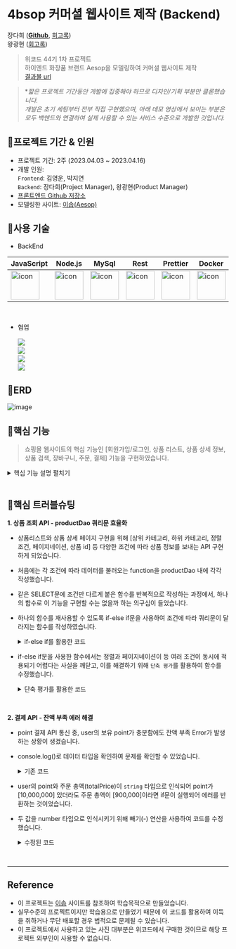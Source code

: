 # 4bsop 커머셜 웹사이트 제작 (Backend)
장다희 ([**Github**](https://github.com/walwald), [회고록](https://walwaldev.tistory.com/49))<br>
왕광현 ([회고록](https://khwang24.tistory.com/14))<br>
> 위코드 44기 1차 프로젝트 <br>
> 하이엔드 화장품 브랜드 Aesop을 모델링하여 커머셜 웹사이트 제작<br>
[결과물 url](http://s3-hosting-jiyeoun.s3-website.ap-northeast-2.amazonaws.com/)

> **짧은 프로젝트 기간동안 개발에 집중해야 하므로 디자인/기획 부분만 클론했습니다.<br>
개발은 초기 세팅부터 전부 직접 구현했으며, 아래 데모 영상에서 보이는 부분은 모두 백앤드와 연결하여 실제 사용할 수 있는 서비스 수준으로 개발한 것입니다.*

## 📍프로젝트 기간 & 인원
* 프로젝트 기간: 2주 (2023.04.03 ~ 2023.04.16)   
* 개발 인원:  
  `Frontend`: 김영운, 박지연 <br>
  `Backend`: 장다희(Project Manager), 왕광현(Product Manager) <br>
* [프론트엔드 Github 저장소](https://github.com/wecode-bootcamp-korea/44-1st-four-branch-frontend)
* 모델링한 사이트: [이솝(Aesop)](https://www.aesop.com/kr/)
 
 ## 📍사용 기술

* BackEnd   

 |JavaScript|Node.js|MySql|Rest|Prettier|Docker|AWS|
|---|---|---|---|---|---|---|
|<div style="display: flex; align-items: flex-start;"><img src="https://techstack-generator.vercel.app/js-icon.svg" alt="icon" width="65" height="65" /></div>| <div style="display: flex; align-items: flex-start;"><img src="https://techstack-generator.vercel.app/nginx-icon.svg" alt="icon" width="65" height="65" /></div>| <div style="display: flex; align-items: flex-start;"><img src="https://techstack-generator.vercel.app/mysql-icon.svg" alt="icon" width="65" height="65" /></div>|<div style="display: flex; align-items: flex-start;"><img src="https://techstack-generator.vercel.app/restapi-icon.svg" alt="icon" width="65" height="65" /></div>|<div style="display: flex; align-items: flex-start;"><img src="https://techstack-generator.vercel.app/prettier-icon.svg" alt="icon" width="65" height="65" /></div>|<div style="display: flex; align-items: flex-start;"><img src="https://techstack-generator.vercel.app/docker-icon.svg" alt="icon" width="65" height="65" /></div>|<div style="display: flex; align-items: flex-start;"><img src="https://techstack-generator.vercel.app/aws-icon.svg" alt="icon" width="65" height="65" /></div>|
<br>

* 협업 <br><br>
<img src="https://img.shields.io/badge/github-181717?style=for-the-badge&logo=github&logoColor=white"> <br>
<img src="https://img.shields.io/badge/trello-0055cc?style=for-the-badge&logo=trello&logoColor=yellow"> <br>
<img src="https://img.shields.io/badge/slack-4A154B?style=for-the-badge&logo=Slack&logoColor=wihte"> <br>
<img src="https://img.shields.io/badge/notion-000000?style=for-the-badge&logo=notion&logoColor=white"> <br>

 ## 📍ERD
 
![image](https://user-images.githubusercontent.com/120387100/233080857-d5912540-1add-4c1d-aa7f-048d97d52026.png)

 ## 📍핵심 기능
 > 쇼핑몰 웹사이트의 핵심 기능인 [회원가입/로그인, 상품 리스트, 상품 상세 정보, 상품 검색, 장바구니, 주문, 결제] 기능을 구현하였습니다.
 
<details>
<summary>핵심 기능 설명 펼치기</summary>
<div markdown="1">
  
 ### Users
 
 **회원가입**
 
 ![image](https://user-images.githubusercontent.com/120387100/233130362-68af441f-5992-4719-bc03-48cd543a8711.png)
 
 : 고가 화장품 브랜드 특성상 구매 주기가 길고 선물용 1회성 구매가 많다는 점을 고려하여, user 수집 정보를 최소화하고 쉽고 간편한 회원 가입 기능 구현
 - 정규표현식 사용하여 이메일과 비밀번호의 유효성 검증
 - 기 가입된 이메일로 중복 가입 시도 시 가입 불가하도록 에러 메시지 반환
 - bcrypt를 사용하여 비밀번호 암호화 후 DB에 저장
<br> 

 **로그인**
 
![image](https://user-images.githubusercontent.com/120387100/233130405-6b5bf0ed-6f61-4cdc-9957-0603b8e25b4a.png)

 - DB내 저장된 암호화 된 비밀번호와 사용자가 입력한 비밀번호를 bcrypt로 암호화하여 비교 후 불일치하지 시 에러 메세지 반환 
 - jwt를 활용하여 로그인 성공 시 payload에 user id가 담긴 토큰 발급

***
 
 ### Products

 **상품 정보** 
  
![image](https://user-images.githubusercontent.com/120387100/233131367-a349f24d-f75d-429f-9158-7b4dfa8e147a.png)
![image](https://user-images.githubusercontent.com/120387100/233131390-f4d465d4-f806-4174-bfd1-8b8f5f4744d2.png)
![image](https://user-images.githubusercontent.com/120387100/233131416-2b3529d5-e080-4f50-9f9f-ed494d101c01.png)
![image](https://user-images.githubusercontent.com/120387100/233132070-5c251208-72a1-4a47-ada9-61a4384437e8.png)

 : 메인 카테고리/서브 카테고리 필터, 가격순 정렬, 상품 id 필터 적용 가능한 상품 정보 조회 API 구현
 - Frontend에서 동일한 endpoint에 필요에 따라 조건을 query parameter로 추가여 요청할 수 있도록 구현
 - 상품 리스트 페이지와 상품 상세 페이지에 모두 사용 가능
 - 화장품에 있어 성분이 중요한 요소이므로, 성분과 상품이 다대다 관계인 ERD 구축
 - Product Dao 내 함수에서 단락평가를 활용하여 각 조건문의 인자 유무를 판단, 하나의 query문으로 동작하도록 함
 - Order by와 Sorting, Offset과 Limit와 같이 두 인자가 함께 수신되어야 하는 경우, 하나의 인자만 수신되었을 때 에러 메시지 노출
<br>

**상품 검색**

![image](https://user-images.githubusercontent.com/120387100/233131707-1717bbf3-4e15-45e6-8c02-fda2069340af.png)

 : 검색어 입력 시 해당 단어가 상품명에 포함된 상품 정보 리스트 전송 API 구현
 - 검색어를 query parameter로 수신하여 검색어가 상품명에 포함된 상품들의 상품 id, 상품명, 이미지url 전송 
***
### 인가(Authorization)
: 장바구니, 주문, 결제 기능 이용 시 token을 해독하여 payload의 user id 확인 후 가입된 고객만 사용 가능하도록 middleware 구현
- token이 수신되지 않은 경우 token이 필요하다는 에러 메시지 반환
- payload 내 user id가 DB에서 확인되지 않을 경우 유효하지 않은 user라는 에러 메시지 반환
***
### Carts

**장바구니 상품 추가**

![image](https://user-images.githubusercontent.com/120387100/233132301-3e610122-ba96-481d-918e-f0107bf53d7e.png)

![image](https://user-images.githubusercontent.com/120387100/233133239-4255f179-2d67-41a7-b5d2-c7c481fbc39d.png)

: 상품 상세 페이지에서 '장바구니에 추가' 버튼 클릭 시 cart DB에 상품이 추가되고 장바구니 내역 데이터를 반환하는 API 구현
- Cart Dao 내 query문에서 ON DUPLICATE을 활용하여, 카트에 특정 상품이 담겨있는 경우 '카트에 담기'를 클릭하였을 때 수량이 1 증가하도록 구현
<br>

**장바구니 내 상품 수량 변경**

![image](https://user-images.githubusercontent.com/120387100/233133400-08bf4ff8-9f3d-44ee-afc9-7b508cdb9b36.png)


: 장바구니에서 상품 수량 변경 시 cart DB의 상품 수량이 변경되고 장바구니 내역 데이터를 반환하는 API 구현
<br><br>

**장바구니 상품 삭제**

![image](https://user-images.githubusercontent.com/120387100/233133271-1f133a53-abeb-49e3-9e51-e72904539118.png)

![image](https://user-images.githubusercontent.com/120387100/233133602-47bf7e6b-5042-411b-83af-dda58d08f8fe.png)

: 장바구니에서 삭제 버튼 클릭 시 cart DB의 상품이 삭제되고 장바구니 내역 데이터를 반환하는 API 구현
***

### Orders
**주문**

![image](https://user-images.githubusercontent.com/120387100/233134954-fbd62c3f-09bd-48cc-8c02-db69ab90607d.png)
![image](https://user-images.githubusercontent.com/120387100/233135394-8e089560-a7c7-4bf5-bb7e-dc891c19df2f.png)

: 배송 주소 별도 저장 후, 주문 정보와 주문 상품 정보를 DB에 저장하는 API 구현
- uuid를 사용하여 고유 주문 번호 생성
- MySql의 transaction 기능을 활용하여 `주문 정보 저장`과 `주문 상품 정보 저장`이 함께 이루어지고, 에러 발생 시 함께 철회되도록 구현
<br>

**결제**

![image](https://user-images.githubusercontent.com/120387100/233135433-974e157e-5517-4c4e-8ae3-8be6ad1e885b.png)
![image](https://user-images.githubusercontent.com/120387100/233135468-f971555b-eb8e-495c-bcdb-4d58842bfa4a.png)

: 회원이 보유한 포인트로 주문 총액이 결제된 후 주문 내역 정보를 반환하는 API 구현
- MySql의 transaction 기능을 활용하여 '고객 포인트 차감, 주문 및 주문 상품 상태 `결제 대기`에서 `결제 완료`로 변경, 카트 내역 삭제'가 함께 동작하며, 에러 발생 시 함께 철회되도록 구현
- 주문 총액이 보유 포인트보다 적을 경우 에러 메시지 반환
- 결제 완료 후 주문 및 결제 완료 상태의 주문 내역 반환
</div>
</details>
<br>

## 📍핵심 트러블슈팅
 **1. 상품 조회 API - productDao 쿼리문 효율화**
- 상품리스트와 상품 상세 페이지 구현을 위해 [상위 카테고리, 하위 카테고리, 정렬 조건, 페이지네이션, 상품 id] 등 다양한 조건에 따라 상품 정보를 보내는 API 구현하게 되었습니다. 
- 처음에는 각 조건에 따라 데이터를 불러오는 function을 productDao 내에 각각 작성했습니다. 
- 같은 SELECT문에 조건만 다르게 붙은 함수를 반복적으로 작성하는 과정에서, 하나의 함수로 이 기능을 구현할 수는 없을까 하는 의구심이 들었습니다.
- 하나의 함수를 재사용할 수 있도록 if-else if문을 사용하여 조건에 따라 쿼리문이 달라지는 함수를 작성하였습니다.  

  <details>
  <summary>if-else if를 활용한 코드</summary>
  <div markdown="1">
  
    - 조건에 따라 if문이 실행되도록 설계
    
    ```Javascript
    //productDao.js - if문을 활용한 getProductByCondition 함수

    const getProductsByCondition = async (subId, mainId, pId, isMain) => {
      try {
        let condition = '';
        if (subId) {
          condition = `WHERE sc.id = ${subId}`;
        } else if (mainId) {
          condition = `WHERE m.id = ${mainId}`;
        } else if (pId) {
          condition = `WHERE p.id = ${pId}`;
        } else if (isMain) {
          condition = `WHERE p.main_product = ${isMain}`;
        }

        return await appDataSource.query(
          `SELECT 
            p.id,
            p.name,
            p.price,
            p.description,
            p.size_id sizeId,
            p.sub_category_id subCategoryId,
            s.size size,
            sc.name subCategoryName,
            m.id mainCategoryId,
            m.name mainCategoryName,
            i.url imageUrl,
            joined_ig.ig_array ingredients
        FROM products p
        JOIN sizes s ON p.size_id = s.id
        JOIN sub_categories sc ON sc.id = p.sub_category_id
        JOIN main_categories m ON sc.main_category_id = m.id
        JOIN products_images pi ON p.id = pi.product_id
        JOIN images i ON i.id = pi.image_id
        JOIN (
            SELECT
                pig.product_id pid,
                JSON_ARRAYAGG(ig.name) ig_array
            FROM ingredients ig
            JOIN products_ingredients pig ON pig.ingredient_id = ig.id
            GROUP BY pig.product_id
        ) joined_ig ON joined_ig.pid = p.id        
        ${condition}`
        );
      } catch (err) {
        err.message = 'DATABASE_ERROR';
        err.statusCode = 400;
        throw err;
      }
    };
  ```
  </div>
  </details>
    
 - if-else if문을 사용한 함수에서는 정렬과 페이지네이션이 등 여러 조건이 동시에 적용되기 어렵다는 사실을 깨닫고, 이를 해결하기 위해 `단축 평가`를 활용하여 함수를 수정했습니다.
  
    <details>
    <summary>단축 평가를 활용한 코드</summary>
    <div markdown="1">
      
      ```JavaScript
      //productDao.js - 단축 평가를 활용한 getProductsByCondition 함수

      const getProductsByCondition = async (
        subId,
        mainId,
        pId,
        isMain,
        orderBy,
        sorting,
        offset = 0,
        limit = 10
      ) => {
        try {
          const conditions = [
            subId && `WHERE sc.id = ${subId}`,
            mainId && `WHERE m.id = ${mainId}`,
            pId && `WHERE p.id = ${pId}`,
            isMain && `WHERE p.main_product = ${isMain}`,
          ].filter(Boolean);

          const orderings = [
            orderBy && `ORDER BY ${orderBy}`,
            sorting && `${sorting}`,
          ].filter(Boolean);

          const pagination = [
            limit && `LIMIT ${limit}`,
            offset && `OFFSET ${offset}`,
          ].filter(Boolean);

          const condition = conditions[0] || '';
          const ordering = orderings.join(' ') || '';
          const paging = pagination.join(' ') || '';

          return await appDataSource.query(
            `SELECT 
              p.id,
              p.name,
              p.price,
              p.description,
              p.summary,
              p.size_id sizeId,
              p.sub_category_id subCategoryId,
              s.size size,
              sc.name subCategoryName,
              m.id mainCategoryId,
              m.name mainCategoryName,
              i.url imageUrl,
              joined_ig.ig_array ingredients
          FROM products p
          LEFT JOIN sizes s ON p.size_id = s.id
          LEFT JOIN sub_categories sc ON sc.id = p.sub_category_id
          LEFT JOIN main_categories m ON sc.main_category_id = m.id
          LEFT JOIN products_images pi ON p.id = pi.product_id
          LEFT JOIN images i ON i.id = pi.image_id
          LEFT JOIN (
              SELECT
                  pig.product_id pid,
                  JSON_ARRAYAGG(ig.name) ig_array
              FROM ingredients ig
              JOIN products_ingredients pig ON pig.ingredient_id = ig.id
              GROUP BY pig.product_id
          ) joined_ig ON joined_ig.pid = p.id        
          ${condition}
          ${ordering}
          ${paging}`
          );
        } catch (err) {
          err.message = 'DATABASE_ERROR';
          err.statusCode = 400;
          throw err;
        }
      };
      
      ```
      
      - [orderBy - sorting], [offset - limit]과 같이 경우 반드시 pair로 들어와야하는 경우를 커버하기 위해 productService 함수 내에 에러 핸들러를 작성했습니다.

      ```JavaScript
      //productService.js - 반드시 함께 들어와야 하는 인자에 대한 에러처리 if문

      if (!orderBy !== !sorting) {
        const err = new Error('CONDITION_NEEDS_TO_BE_PAIR');
        err.statusCode = 400;
        throw err;
      }

      if (!offset !== !limit) {
        const err = new Error('CONDITION_NEEDS_TO_BE_PAIR');
        err.statusCode = 400;
        throw err;
      }
      ```
    </div>
    </details>
  
  <br>
    
 **2. 결제 API - 잔액 부족 에러 해결**
- point 결제 API 통신 중, user의 보유 point가 충분함에도 잔액 부족 Error가 발생하는 상황이 생겼습니다. 
- console.log()로 데이터 타입을 확인하여 문제를 확인할 수 있었습니다.

  <details>
  <summary>기존 코드</summary>
  <div markdown="1">

    ```JavaScript
    //orderService.js - 잔액이 충분해도 잔액 부족 에러가 났던 기존 코드

    if (user.point < order.totalPrice) {
        const err = new Error('INSUFFICIENT_POINT');
        err.statusCode = 400;
        throw err;
    };
    ```

  </div>
  </details>

  
- user의 point와 주문 총액(totalPrice)이 `string` 타입으로 인식되어 point가 [10,000,000] 있더라도 주문 총액이 [900,000]이라면 if문이 실행되어 에러를 반환하는 것이었습니다.
- 두 값을 number 타입으로 인식시키기 위해 빼기(-) 연산을 사용하여 코드를 수정했습니다. 
  
  <details>
  <summary>수정된 코드</summary>
  <div markdown="1">
    
   ```JavaScript
    //orderService.js - 숫자로 인식되도록 수정한 코드

    if (user.point - order.totalPrice < 0) {
        const err = new Error('INSUFFICIENT_POINT');
        err.statusCode = 400;
        throw err;
    }
   ```

  </div>
  </details>

<br>
  
***

## Reference

- 이 프로젝트는 [이솝](https://www.aesop.com/kr/) 사이트를 참조하여 학습목적으로 만들었습니다.
- 실무수준의 프로젝트이지만 학습용으로 만들었기 때문에 이 코드를 활용하여 이득을 취하거나 무단 배포할 경우 법적으로 문제될 수 있습니다.
- 이 프로젝트에서 사용하고 있는 사진 대부분은 위코드에서 구매한 것이므로 해당 프로젝트 외부인이 사용할 수 없습니다.
